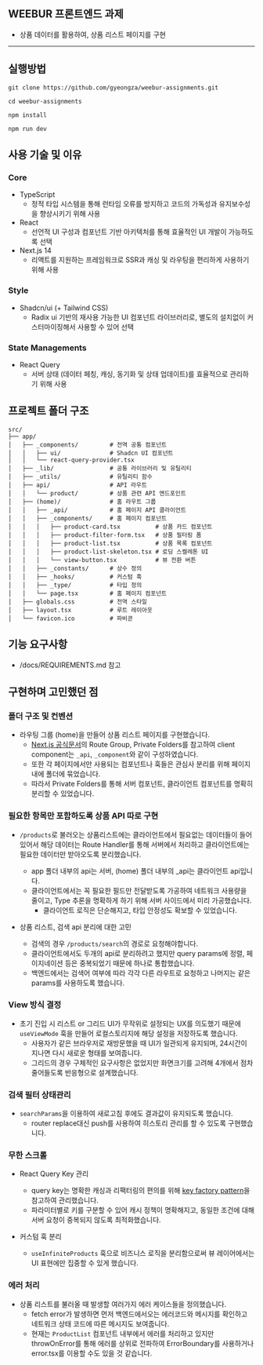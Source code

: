 ## WEEBUR 프론트엔드 과제

- 상품 데이터를 활용하여, 상품 리스트 페이지를 구현

---

## 실행방법

```
git clone https://github.com/gyeongza/weebur-assignments.git

cd weebur-assignments

npm install

npm run dev
```

## 사용 기술 및 이유

### Core

- TypeScript
  - 정적 타입 시스템을 통해 런타임 오류를 방지하고 코드의 가독성과 유지보수성을 향상시키기 위해 사용
- React
  - 선언적 UI 구성과 컴포넌트 기반 아키텍처를 통해 효율적인 UI 개발이 가능하도록 선택
- Next.js 14
  - 리액트를 지원하는 프레임워크로 SSR과 캐싱 및 라우팅을 편리하게 사용하기위해 사용

### Style

- Shadcn/ui (+ Tailwind CSS)
  - Radix ui 기반의 재사용 가능한 UI 컴포넌트 라이브러리로, 별도의 설치없이 커스터마이징해서 사용할 수 있어 선택

### State Managements

- React Query
  - 서버 상태 (데이터 페칭, 캐싱, 동기화 및 상태 업데이트)를 효율적으로 관리하기 위해 사용

###

## 프로젝트 폴더 구조

```
src/
├── app/
│   ├── _components/         # 전역 공통 컴포넌트
│   │   ├── ui/              # Shadcn UI 컴포넌트
│   │   └── react-query-provider.tsx
│   ├── _lib/                # 공통 라이브러리 및 유틸리티
│   ├── _utils/              # 유틸리티 함수
│   ├── api/                 # API 라우트
│   │   └── product/         # 상품 관련 API 엔드포인트
│   ├── (home)/              # 홈 라우트 그룹
│   │   ├── _api/            # 홈 페이지 API 클라이언트
│   │   ├── _components/     # 홈 페이지 컴포넌트
│   │   │   ├── product-card.tsx          # 상품 카드 컴포넌트
│   │   │   ├── product-filter-form.tsx   # 상품 필터링 폼
│   │   │   ├── product-list.tsx          # 상품 목록 컴포넌트
│   │   │   ├── product-list-skeleton.tsx # 로딩 스켈레톤 UI
│   │   │   └── view-button.tsx           # 뷰 전환 버튼
│   │   ├── _constants/      # 상수 정의
│   │   ├── _hooks/          # 커스텀 훅
│   │   ├── _type/           # 타입 정의
│   │   └── page.tsx         # 홈 페이지 컴포넌트
│   ├── globals.css          # 전역 스타일
│   ├── layout.tsx           # 루트 레이아웃
│   └── favicon.ico          # 파비콘
```

## 기능 요구사항

- /docs/REQUIREMENTS.md 참고

## 구현하며 고민했던 점

### 폴더 구조 및 컨벤션

- 라우팅 그룹 (home)을 만들어 상품 리스트 페이지를 구현했습니다.
  - [Next.js 공식문서](https://nextjs.org/docs/14/getting-started/project-structure#route-groups-and-private-folders)의 Route Group, Private Folders를 참고하여 client component는 `_api`, `_component`와 같이 구성하였습니다.
  - 또한 각 페이지에서만 사용되는 컴포넌트나 훅들은 관심사 분리를 위해 페이지 내에 폴더에 묶었습니다.
  - 따라서 Private Folders를 통해 서버 컴포넌트, 클라이언트 컴포넌트를 명확히 분리할 수 있었습니다.

### 필요한 항목만 포함하도록 상품 API 따로 구현

- `/products`로 불러오는 상품리스트에는 클라이언트에서 필요없는 데이터들이 들어있어서 해당 데이터는 Route Handler를 통해 서버에서 처리하고 클라이언트에는 필요한 데이터만 받아오도록 분리했습니다.

  - app 폴더 내부의 api는 서버, (home) 폴더 내부의 \_api는 클라이언트 api입니다.
  - 클라이언트에서는 꼭 필요한 필드만 전달받도록 가공하여 네트워크 사용량을 줄이고, Type 추론을 명확하게 하기 위해 서버 사이드에서 미리 가공했습니다.
    - 클라이언트 로직은 단순해지고, 타입 안정성도 확보할 수 있었습니다.

- 상품 리스트, 검색 api 분리에 대한 고민
  - 검색의 경우 `/products/search`의 경로로 요청해야합니다.
  - 클라이언트에서도 두개의 api로 분리하려고 했지만 query params에 정렬, 페이지네이션 등은 중복되었기 때문에 하나로 통합했습니다.
  - 백엔드에서는 검색어 여부에 따라 각각 다른 라우트로 요청하고 나머지는 같은 params를 사용하도록 했습니다.

### View 방식 결정

- 초기 진입 시 리스트 or 그리드 UI가 무작위로 설정되는 UX를 의도했기 때문에 `useViewMode` 훅을 만들어 로컬스토리지에 해당 설정을 저장하도록 했습니다.
  - 사용자가 같은 브라우저로 재방문했을 때 UI가 일관되게 유지되며, 24시간이 지나면 다시 새로운 형태를 보여줍니다.
  - 그리드의 경우 구체적인 요구사항은 없었지만 화면크기를 고려해 4개에서 점차 줄어들도록 반응형으로 설계했습니다.

### 검색 필터 상태관리

- `searchParams`을 이용하여 새로고침 후에도 결과값이 유지되도록 했습니다.
  - router replace대신 push를 사용하여 히스토리 관리를 할 수 있도록 구현했습니다.

### 무한 스크롤

- React Query Key 관리

  - query key는 명확한 캐싱과 리팩터링의 편의를 위해 [key factory pattern](https://tkdodo.eu/blog/effective-react-query-keys#use-query-key-factories)을 참고하여 관리했습니다.
  - 파라미터별로 키를 구분할 수 있어 캐시 정책이 명확해지고, 동일한 조건에 대해 서버 요청이 중복되지 않도록 최적화했습니다.

- 커스텀 훅 분리
  - `useInfiniteProducts` 훅으로 비즈니스 로직을 분리함으로써 뷰 레이어에서는 UI 표현에만 집중할 수 있게 했습니다.

### 에러 처리

- 상품 리스트를 불러올 때 발생할 여러가지 에러 케이스들을 정의했습니다.
  - fetch error가 발생하면 먼저 백엔드에서오는 에러코드와 메시지를 확인하고 네트워크 상태 코드에 따른 메시지도 보여줍니다.
  - 현재는 `ProductList` 컴포넌트 내부에서 에러를 처리하고 있지만 throwOnError를 통해 에러를 상위로 전파하여 ErrorBoundary를 사용하거나 error.tsx를 이용할 수도 있을 것 같습니다.
